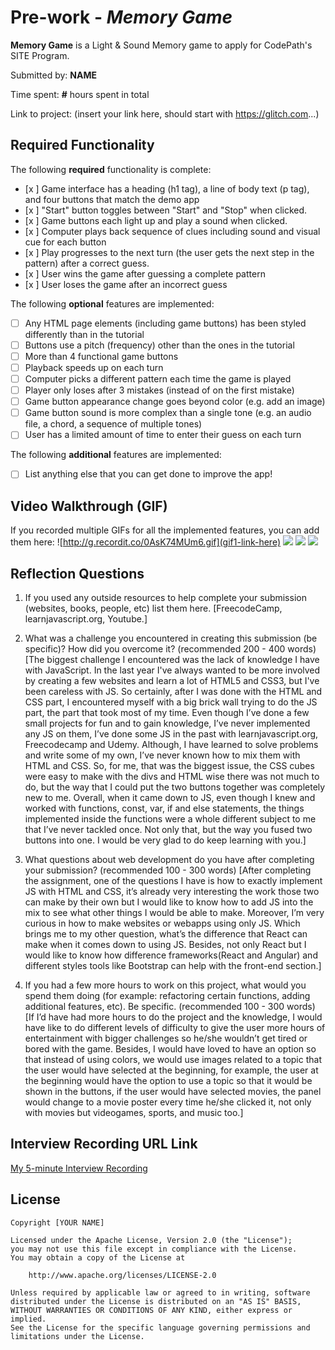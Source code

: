 # Pre-work - _Memory Game_

**Memory Game** is a Light & Sound Memory game to apply for CodePath's SITE Program.

Submitted by: **NAME**

Time spent: **#** hours spent in total

Link to project: (insert your link here, should start with https://glitch.com...)

## Required Functionality

The following **required** functionality is complete:

- [x ] Game interface has a heading (h1 tag), a line of body text (p tag), and four buttons that match the demo app
- [x ] "Start" button toggles between "Start" and "Stop" when clicked.
- [x ] Game buttons each light up and play a sound when clicked.
- [x ] Computer plays back sequence of clues including sound and visual cue for each button
- [x ] Play progresses to the next turn (the user gets the next step in the pattern) after a correct guess.
- [x ] User wins the game after guessing a complete pattern
- [x ] User loses the game after an incorrect guess

The following **optional** features are implemented:

- [ ] Any HTML page elements (including game buttons) has been styled differently than in the tutorial
- [ ] Buttons use a pitch (frequency) other than the ones in the tutorial
- [ ] More than 4 functional game buttons
- [ ] Playback speeds up on each turn
- [ ] Computer picks a different pattern each time the game is played
- [ ] Player only loses after 3 mistakes (instead of on the first mistake)
- [ ] Game button appearance change goes beyond color (e.g. add an image)
- [ ] Game button sound is more complex than a single tone (e.g. an audio file, a chord, a sequence of multiple tones)
- [ ] User has a limited amount of time to enter their guess on each turn

The following **additional** features are implemented:

- [ ] List anything else that you can get done to improve the app!

## Video Walkthrough (GIF)

If you recorded multiple GIFs for all the implemented features, you can add them here:
![http://g.recordit.co/0AsK74MUm6.gif](gif1-link-here)
![](gif2-link-here)
![](gif3-link-here)
![](gif4-link-here)

## Reflection Questions

1. If you used any outside resources to help complete your submission (websites, books, people, etc) list them here.
   [FreecodeCamp, learnjavascript.org, Youtube.]

2. What was a challenge you encountered in creating this submission (be specific)? How did you overcome it? (recommended 200 - 400 words)
   [The biggest challenge I encountered was the lack of knowledge I have with JavaScript. In the last year I've always wanted to be more involved by creating a few websites and learn a lot of HTML5 and CSS3, but I've been careless with JS. So certainly, after I was done with the HTML and CSS part, I encountered myself with a big brick wall trying to do the JS part, the part that took most of my time. Even though I’ve done a few small projects for fun and to gain knowledge, I’ve never implemented any JS on them, I’ve done some JS in the past with learnjavascript.org, Freecodecamp and Udemy. Although, I have learned to solve problems and write some of my own, I’ve never known how to mix them with HTML and CSS. So, for me, that was the biggest issue, the CSS cubes were easy to make with the divs and HTML wise there was not much to do, but the way that I could put the two buttons together was completely new to me. Overall, when it came down to JS, even though I knew and worked with functions, const, var, if and else statements, the things implemented inside the functions were a whole different subject to me that I’ve never tackled once. Not only that, but the way you fused two buttons into one. I would be very glad to do keep learning with you.]

3. What questions about web development do you have after completing your submission? (recommended 100 - 300 words)
   [After completing the assignment, one of the questions I have is how to exactly implement JS with HTML and CSS, it’s already very interesting the work those two can make by their own but I would like to know how to add JS into the mix to see what other things I would be able to make. Moreover, I’m very curious in how to make websites or webapps using only JS. Which brings me to my other question, what’s the difference that React can make when it comes down to using JS. Besides, not only React but I would like to know how difference frameworks(React and Angular) and different styles tools like Bootstrap can help with the front-end section.]

4. If you had a few more hours to work on this project, what would you spend them doing (for example: refactoring certain functions, adding additional features, etc). Be specific. (recommended 100 - 300 words)
   [If I’d have had more hours to do the project and the knowledge, I would have like to do different levels of difficulty to give the user more hours of entertainment with bigger challenges so he/she wouldn’t get tired or bored with the game. Besides, I would have loved to have an option so that instead of using colors, we would use images related to a topic that the user would have selected at the beginning, for example, the user at the beginning would have the option to use a topic so that it would be shown in the buttons, if the user would have selected movies, the panel would change to a movie poster every time he/she clicked it, not only with movies but videogames, sports, and music too.]

## Interview Recording URL Link

[My 5-minute Interview Recording](your-link-here)

## License

    Copyright [YOUR NAME]

    Licensed under the Apache License, Version 2.0 (the "License");
    you may not use this file except in compliance with the License.
    You may obtain a copy of the License at

        http://www.apache.org/licenses/LICENSE-2.0

    Unless required by applicable law or agreed to in writing, software
    distributed under the License is distributed on an "AS IS" BASIS,
    WITHOUT WARRANTIES OR CONDITIONS OF ANY KIND, either express or implied.
    See the License for the specific language governing permissions and
    limitations under the License.
